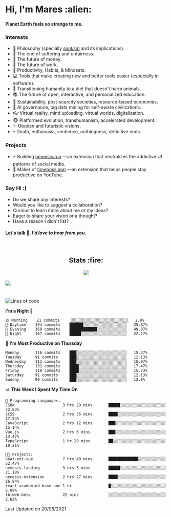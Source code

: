 <h1>Hi, I'm Mares :alien:</h1>

#### Planet Earth feels so strange to me.

### **Interests**

- 🌊 Philosophy (specially [_sentism_][sentismmedium] and its implications).
- 🎯 The end of suffering and unfairness.
- 💸 The future of money.
- 💼 The future of work.
- 🧠 Productivity, Habits, & Mindsets.
- 💻 Tools that make creating new and better tools easier (especially in software).
- 🥗 Transitioning humanity to a diet that doesn't harm animals.
- 📚 The future of open, interactive, and personalized education.
- 🌱 Sustainability, post-scarcity societies, resource-based economies.
- 🤖 AI governance, big data mining for self-aware civilizations.
- 👓 Virtual reality, mind uploading, virtual worlds, digitalization.
- 🐵 Platformed evolution, transhumanism, accelerated development.
- ✨ Utopian and futuristic visions.
- 💀 Death, euthanasia, sentience, nothingness, definitive ends.


### **Projects**

- ⚡ Building [nemesis.run](https://nemesis.run) —an extension that neutralizes the addictive UI patterns of social media.
- 💎 Maker of [timeboss.app](https://timeboss.app) —an extension that helps people stay productive on YouTube.


### **Say Hi :)**

- Do we share any interests?
- Would you like to suggest a collaboration?
- Curious to learn more about me or my ideas?
- Eager to share your vision or a thought?
- Have a reason I didn't list?

#### [Let's talk :wave:.](mailto:mareszhar@gmail.com) _I'd love to hear from you_.

[sentismmedium]: https://medium.com/@mareszhar/born-a-prisoner-a-reflection-about-life-its-struggles-and-a-plan-to-escape-d8566ce9b026

<br>

<h2 align="center">Stats :fire:</h2>

<div align="center">
  <img src="https://github-readme-streak-stats.herokuapp.com?user=mareszhar&theme=black-ice&hide_border=true&stroke=FFFFFF15&ring=DF8FFE&fire=DF8FFE&currStreakLabel=DF8FFE&background=1A232A&currStreakNum=86FFAB">
</div>

<!-- Add or remove this: &dates=B1AAB3FF at the end of the streak stats URL if they get bugged and aren't updating -->

<br>

<img src="https://activity-graph.herokuapp.com/graph?username=mareszhar&theme=nord&bg_color=00000000&color=979797&line=DF8FFE&point=00000000&area=true&hide_border=true">

<br>

<h1></h1>

<!--START_SECTION:waka-->
![Lines of code](https://img.shields.io/badge/From%20Hello%20World%20I%27ve%20Written-118921%20lines%20of%20code-blue)

**I'm a Night 🦉** 

```text
🌞 Morning    21 commits     ░░░░░░░░░░░░░░░░░░░░░░░░░   2.8% 
🌆 Daytime    194 commits    ██████░░░░░░░░░░░░░░░░░░░   25.87% 
🌃 Evening    368 commits    ████████████░░░░░░░░░░░░░   49.07% 
🌙 Night      167 commits    █████░░░░░░░░░░░░░░░░░░░░   22.27%

```
📅 **I'm Most Productive on Thursday** 

```text
Monday       116 commits    ███░░░░░░░░░░░░░░░░░░░░░░   15.47% 
Tuesday      91 commits     ███░░░░░░░░░░░░░░░░░░░░░░   12.13% 
Wednesday    113 commits    ███░░░░░░░░░░░░░░░░░░░░░░   15.07% 
Thursday     131 commits    ████░░░░░░░░░░░░░░░░░░░░░   17.47% 
Friday       118 commits    ████░░░░░░░░░░░░░░░░░░░░░   15.73% 
Saturday     91 commits     ███░░░░░░░░░░░░░░░░░░░░░░   12.13% 
Sunday       90 commits     ███░░░░░░░░░░░░░░░░░░░░░░   12.0%

```


📊 **This Week I Spent My Time On** 

```text
💬 Programming Languages: 
JSON                     3 hrs 20 mins       █████░░░░░░░░░░░░░░░░░░░░   22.83% 
SCSS                     2 hrs 36 mins       ████░░░░░░░░░░░░░░░░░░░░░   17.84% 
JavaScript               2 hrs 12 mins       ███░░░░░░░░░░░░░░░░░░░░░░   15.14% 
Vue.js                   2 hrs 6 mins        ███░░░░░░░░░░░░░░░░░░░░░░   14.47% 
TypeScript               1 hr 29 mins        ██░░░░░░░░░░░░░░░░░░░░░░░   10.21%

🐱‍💻 Projects: 
neat-ext-vue             7 hrs 40 mins       █████████████░░░░░░░░░░░░   52.47% 
nemesis-landing          3 hrs 5 mins        █████░░░░░░░░░░░░░░░░░░░░   21.18% 
nemesis-extension        2 hrs 27 mins       ████░░░░░░░░░░░░░░░░░░░░░   16.84% 
react-academind-base-one 1 hr                █░░░░░░░░░░░░░░░░░░░░░░░░   6.89% 
tb-web-beta              22 mins             ░░░░░░░░░░░░░░░░░░░░░░░░░   2.62%

```


 Last Updated on 20/08/2021
<!--END_SECTION:waka-->

